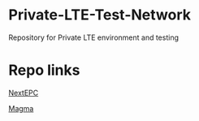 # Private-LTE-Test-Network
Repository for Private LTE environment and testing

# Repo links

[NextEPC](https://github.com/nextepc/nextepc)

[Magma](https://facebookincubator.github.io/magma/docs/basics/introduction)
